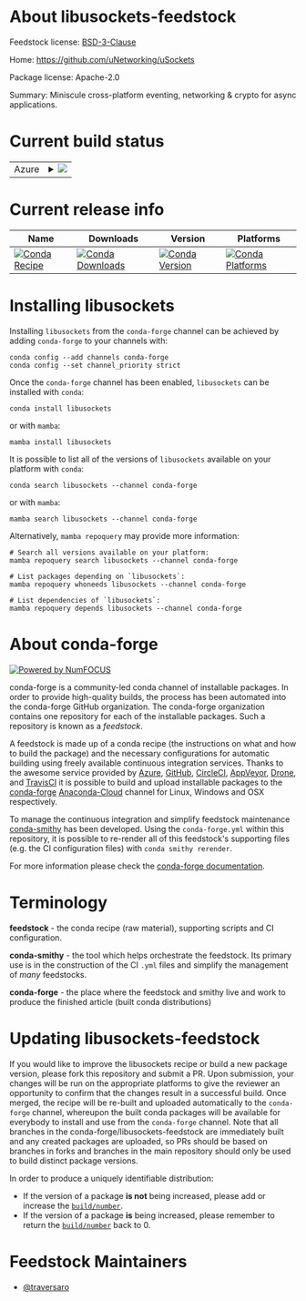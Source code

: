 About libusockets-feedstock
===========================

Feedstock license: [BSD-3-Clause](https://github.com/conda-forge/libusockets-feedstock/blob/main/LICENSE.txt)

Home: https://github.com/uNetworking/uSockets

Package license: Apache-2.0

Summary: Miniscule cross-platform eventing, networking & crypto for async applications.

Current build status
====================


<table>
    
  <tr>
    <td>Azure</td>
    <td>
      <details>
        <summary>
          <a href="https://dev.azure.com/conda-forge/feedstock-builds/_build/latest?definitionId=18519&branchName=main">
            <img src="https://dev.azure.com/conda-forge/feedstock-builds/_apis/build/status/libusockets-feedstock?branchName=main">
          </a>
        </summary>
        <table>
          <thead><tr><th>Variant</th><th>Status</th></tr></thead>
          <tbody><tr>
              <td>linux_64</td>
              <td>
                <a href="https://dev.azure.com/conda-forge/feedstock-builds/_build/latest?definitionId=18519&branchName=main">
                  <img src="https://dev.azure.com/conda-forge/feedstock-builds/_apis/build/status/libusockets-feedstock?branchName=main&jobName=linux&configuration=linux%20linux_64_" alt="variant">
                </a>
              </td>
            </tr><tr>
              <td>osx_64</td>
              <td>
                <a href="https://dev.azure.com/conda-forge/feedstock-builds/_build/latest?definitionId=18519&branchName=main">
                  <img src="https://dev.azure.com/conda-forge/feedstock-builds/_apis/build/status/libusockets-feedstock?branchName=main&jobName=osx&configuration=osx%20osx_64_" alt="variant">
                </a>
              </td>
            </tr><tr>
              <td>win_64</td>
              <td>
                <a href="https://dev.azure.com/conda-forge/feedstock-builds/_build/latest?definitionId=18519&branchName=main">
                  <img src="https://dev.azure.com/conda-forge/feedstock-builds/_apis/build/status/libusockets-feedstock?branchName=main&jobName=win&configuration=win%20win_64_" alt="variant">
                </a>
              </td>
            </tr>
          </tbody>
        </table>
      </details>
    </td>
  </tr>
</table>

Current release info
====================

| Name | Downloads | Version | Platforms |
| --- | --- | --- | --- |
| [![Conda Recipe](https://img.shields.io/badge/recipe-libusockets-green.svg)](https://anaconda.org/conda-forge/libusockets) | [![Conda Downloads](https://img.shields.io/conda/dn/conda-forge/libusockets.svg)](https://anaconda.org/conda-forge/libusockets) | [![Conda Version](https://img.shields.io/conda/vn/conda-forge/libusockets.svg)](https://anaconda.org/conda-forge/libusockets) | [![Conda Platforms](https://img.shields.io/conda/pn/conda-forge/libusockets.svg)](https://anaconda.org/conda-forge/libusockets) |

Installing libusockets
======================

Installing `libusockets` from the `conda-forge` channel can be achieved by adding `conda-forge` to your channels with:

```
conda config --add channels conda-forge
conda config --set channel_priority strict
```

Once the `conda-forge` channel has been enabled, `libusockets` can be installed with `conda`:

```
conda install libusockets
```

or with `mamba`:

```
mamba install libusockets
```

It is possible to list all of the versions of `libusockets` available on your platform with `conda`:

```
conda search libusockets --channel conda-forge
```

or with `mamba`:

```
mamba search libusockets --channel conda-forge
```

Alternatively, `mamba repoquery` may provide more information:

```
# Search all versions available on your platform:
mamba repoquery search libusockets --channel conda-forge

# List packages depending on `libusockets`:
mamba repoquery whoneeds libusockets --channel conda-forge

# List dependencies of `libusockets`:
mamba repoquery depends libusockets --channel conda-forge
```


About conda-forge
=================

[![Powered by
NumFOCUS](https://img.shields.io/badge/powered%20by-NumFOCUS-orange.svg?style=flat&colorA=E1523D&colorB=007D8A)](https://numfocus.org)

conda-forge is a community-led conda channel of installable packages.
In order to provide high-quality builds, the process has been automated into the
conda-forge GitHub organization. The conda-forge organization contains one repository
for each of the installable packages. Such a repository is known as a *feedstock*.

A feedstock is made up of a conda recipe (the instructions on what and how to build
the package) and the necessary configurations for automatic building using freely
available continuous integration services. Thanks to the awesome service provided by
[Azure](https://azure.microsoft.com/en-us/services/devops/), [GitHub](https://github.com/),
[CircleCI](https://circleci.com/), [AppVeyor](https://www.appveyor.com/),
[Drone](https://cloud.drone.io/welcome), and [TravisCI](https://travis-ci.com/)
it is possible to build and upload installable packages to the
[conda-forge](https://anaconda.org/conda-forge) [Anaconda-Cloud](https://anaconda.org/)
channel for Linux, Windows and OSX respectively.

To manage the continuous integration and simplify feedstock maintenance
[conda-smithy](https://github.com/conda-forge/conda-smithy) has been developed.
Using the ``conda-forge.yml`` within this repository, it is possible to re-render all of
this feedstock's supporting files (e.g. the CI configuration files) with ``conda smithy rerender``.

For more information please check the [conda-forge documentation](https://conda-forge.org/docs/).

Terminology
===========

**feedstock** - the conda recipe (raw material), supporting scripts and CI configuration.

**conda-smithy** - the tool which helps orchestrate the feedstock.
                   Its primary use is in the construction of the CI ``.yml`` files
                   and simplify the management of *many* feedstocks.

**conda-forge** - the place where the feedstock and smithy live and work to
                  produce the finished article (built conda distributions)


Updating libusockets-feedstock
==============================

If you would like to improve the libusockets recipe or build a new
package version, please fork this repository and submit a PR. Upon submission,
your changes will be run on the appropriate platforms to give the reviewer an
opportunity to confirm that the changes result in a successful build. Once
merged, the recipe will be re-built and uploaded automatically to the
`conda-forge` channel, whereupon the built conda packages will be available for
everybody to install and use from the `conda-forge` channel.
Note that all branches in the conda-forge/libusockets-feedstock are
immediately built and any created packages are uploaded, so PRs should be based
on branches in forks and branches in the main repository should only be used to
build distinct package versions.

In order to produce a uniquely identifiable distribution:
 * If the version of a package **is not** being increased, please add or increase
   the [``build/number``](https://docs.conda.io/projects/conda-build/en/latest/resources/define-metadata.html#build-number-and-string).
 * If the version of a package **is** being increased, please remember to return
   the [``build/number``](https://docs.conda.io/projects/conda-build/en/latest/resources/define-metadata.html#build-number-and-string)
   back to 0.

Feedstock Maintainers
=====================

* [@traversaro](https://github.com/traversaro/)

